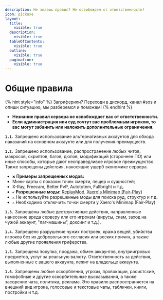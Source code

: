 ```yaml
---
description: Не знаешь правил? Не освобожден от ответственности!
icon: pickaxe
layout:
  title:
    visible: true
  description:
    visible: true
  tableOfContents:
    visible: true
  outline:
    visible: true
  pagination:
    visible: true
---
```


# Общие правила

{% hint style="info" %}
Загриферили? Переходи в дискорд, канал #sos и опиши ситуацию, мы разберемся и поможем!
{% endhint %}

* **Незнание правил сервера не освобождает вас от ответственности.**
* **Если администрация или суд сочтут вас проблемным игроком, то вас могут забанить или наложить дополнительные ограничения.**

**`1.1.`** Запрещено использование альтернативных аккаунтов для обхода наказаний на основном аккаунте или для получения преимуществ.

**`1.2.`** Запрещено использование, распространение любых читов, макросов, скриптов, багов, дюпов, модификаций (стороннее ПО) или иные способы, которые дают несправедливое игровое преимущество. Также запрещены действия, наносящие ущерб экономике сервера.

* `❌` **Примеры запрещенных модов:**
* Мини-карты с показом точек смерти, пещер и сущностей;
* X-Ray, Freecam, Better PvP, Autototem, Fullbright и т.д.
* `✔️` **Разрешенные моды:** [ReplayMod](https://modrinth.com/mod/replaymod), [Xaero's Minimap (Fair-Play)](https://modrinth.com/mod/xaeros-minimap-fair/version/FP23.9.4\_Fabric\_1.20)
* `⚠️` Не используйте разрешенные моды для поиска руд, структур и т.д.
* `⚠️` Необходимо отключить точки смерти у Xaero's Minimap (Fair-Play)

**`1.3.`** Запрещены любые деструктивные действия, направленные нанесение вреда серверу или его игрокам (вирусы, скам, заход на чужой аккаунт, "лаг-машины", доксинг и т.д.).&#x20;

**`1.4.`** Запрещено разрушение чужих построек, кража вещей, убийства игроков без их добровольного согласия или веских причин, а также любые другие проявления гриферства.

**`1.5.`** Запрещена покупка, продажа, обмен аккаунтов, внутриигровых предметов, услуг за реальную валюту. Ответственность за действия, выполненные с вашего аккаунта, лежит на владельце аккаунта.

**`1.6.`** Запрещены любые оскорбления, угрозы, провокации, расистские, гомофобные и другие оскорбительные высказывания, а также засорение чата, политика, реклама. Это правило распространяется на внешний вид игрока, голосовые и текстовые чаты, таблички, книги, постройки и т.д.

